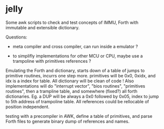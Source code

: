 # jelly

Some awk scripts to check and test concepts of IMMU, Forth with immutable and extensible dictionary.

Questions:

- meta compiler and cross compiler, can run inside a emulator ?

- to simplifly implementations for other MCU or CPU, maybe use a trampoline with primitives references ?

Emulating the Forth and dictionary, starts down of a table of jumps to primitive routines, incurrs one step more. primitives will be 0x0, 0xidx, and idx is a index for table. All dictionary will be clean of code ! Also implementations will do "interrupt vector", "bios routines", "primitives routines", then a trampline table, and somewhere (fixed?) all forth dictionaries. Eg. a DUP will be always a 0x0 followed by 0x05, index to jump to 5th address of trampoline table. All references could be rellocable of position independent.

testing with a precompiler in AWK, define a table of primitives, and parse Forth files to generate binary dump of references and names.
